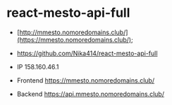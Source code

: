 # react-mesto-api-full

* [http://mmesto.nomoredomains.club/](https://mmesto.nomoredomains.club/);
* https://github.com/Nika414/react-mesto-api-full

* IP 158.160.46.1
* Frontend https://mmesto.nomoredomains.club/
* Backend https://api.mmesto.nomoredomains.club/
